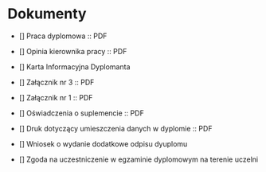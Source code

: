 # Dokumenty

* [] Praca dyplomowa :: PDF

* [] Opinia kierownika pracy :: PDF

* [] Karta Informacyjna Dyplomanta

* [] Załącznik nr 3 :: PDF

* [] Załącznik nr 1 :: PDF

* [] Oświadczenia o suplemencie :: PDF

* [] Druk dotyczący umieszczenia danych w dyplomie :: PDF

* [] Wniosek o wydanie dodatkowe odpisu dyuplomu 

* [] Zgoda na uczestniczenie w egzaminie dyplomowym na terenie uczelni
